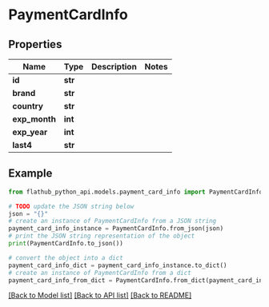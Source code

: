 # PaymentCardInfo


## Properties

Name | Type | Description | Notes
------------ | ------------- | ------------- | -------------
**id** | **str** |  | 
**brand** | **str** |  | 
**country** | **str** |  | 
**exp_month** | **int** |  | 
**exp_year** | **int** |  | 
**last4** | **str** |  | 

## Example

```python
from flathub_python_api.models.payment_card_info import PaymentCardInfo

# TODO update the JSON string below
json = "{}"
# create an instance of PaymentCardInfo from a JSON string
payment_card_info_instance = PaymentCardInfo.from_json(json)
# print the JSON string representation of the object
print(PaymentCardInfo.to_json())

# convert the object into a dict
payment_card_info_dict = payment_card_info_instance.to_dict()
# create an instance of PaymentCardInfo from a dict
payment_card_info_from_dict = PaymentCardInfo.from_dict(payment_card_info_dict)
```
[[Back to Model list]](../README.md#documentation-for-models) [[Back to API list]](../README.md#documentation-for-api-endpoints) [[Back to README]](../README.md)


